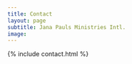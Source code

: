 ```yaml
---
title: Contact
layout: page
subtitle: Jana Pauls Ministries Intl.
image: 
---
```


{% include contact.html %}
